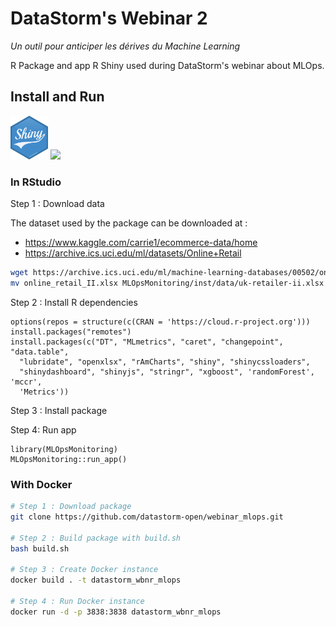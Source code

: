 # DataStorm's Webinar 2 
*Un outil pour anticiper les dérives du Machine Learning*

R Package and app R Shiny used during DataStorm's webinar about MLOps.

## Install and Run 
<div style='display:inline;'>
  <img src="https://raw.githubusercontent.com/rstudio/shiny/master/man/figures/logo.png" height="70px">
  <img src="https://upload.wikimedia.org/wikipedia/commons/thumb/4/4e/Docker_%28container_engine%29_logo.svg/915px-Docker_%28container_engine%29_logo.svg.png" height="70px">
</div>

### In RStudio

Step 1 : Download data

The dataset used by the package can be downloaded at :
- https://www.kaggle.com/carrie1/ecommerce-data/home
- https://archive.ics.uci.edu/ml/datasets/Online+Retail

```bash
wget https://archive.ics.uci.edu/ml/machine-learning-databases/00502/online_retail_II.xlsx
mv online_retail_II.xlsx MLOpsMonitoring/inst/data/uk-retailer-ii.xlsx
```

Step 2 : Install R dependencies

```rlang
options(repos = structure(c(CRAN = 'https://cloud.r-project.org')))
install.packages("remotes")
install.packages(c("DT", "MLmetrics", "caret", "changepoint", "data.table",
  "lubridate", "openxlsx", "rAmCharts", "shiny", "shinycssloaders",     
  "shinydashboard", "shinyjs", "stringr", "xgboost", 'randomForest', 'mccr',
  'Metrics'))
```

Step 3 : Install package

Step 4: Run app

```rlang
library(MLOpsMonitoring)
MLOpsMonitoring::run_app()
```

### With Docker

```bash
# Step 1 : Download package
git clone https://github.com/datastorm-open/webinar_mlops.git

# Step 2 : Build package with build.sh
bash build.sh

# Step 3 : Create Docker instance
docker build . -t datastorm_wbnr_mlops

# Step 4 : Run Docker instance
docker run -d -p 3838:3838 datastorm_wbnr_mlops
```

